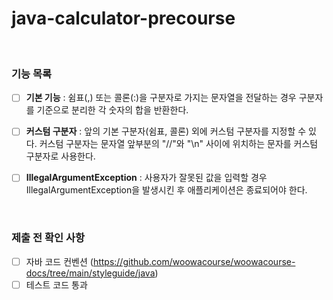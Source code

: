 # java-calculator-precourse

<br>

### 기능 목록

- [ ] **기본 기능** : 쉼표(,) 또는 콜론(:)을 구분자로 가지는 문자열을 전달하는 경우 구분자를 기준으로 분리한 각 숫자의 합을 반환한다.

- [ ] **커스텀 구분자** : 앞의 기본 구분자(쉼표, 콜론) 외에 커스텀 구분자를 지정할 수 있다. 커스텀 구분자는 문자열 앞부분의 "//"와 "\n" 사이에 위치하는 문자를 커스텀 구분자로 사용한다.

- [ ] **IllegalArgumentException** : 사용자가 잘못된 값을 입력할 경우 IllegalArgumentException을 발생시킨 후 애플리케이션은 종료되어야 한다.

<br>

### 제출 전 확인 사항
- [ ] 자바 코드 컨벤션 (https://github.com/woowacourse/woowacourse-docs/tree/main/styleguide/java)
- [ ] 테스트 코드 통과